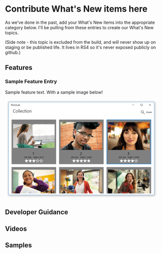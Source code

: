 # Contribute What's New items here

As we've done in the past, add your What's New items into the appropriate category below. I'll be pulling from these entries to create our What's New topics.

(Side note - this topic is excluded from the build, and will never show up on staging or be published life. It lives in RS4 so it's never exposed publicly on github.)

## Features

### Sample Feature Entry

Sample feature text. With a sample image below!

![Screenshot of PhotoLab sample showing photo gallery page](images/PhotoLab-gallery-page.png)

## Developer Guidance

## Videos

## Samples